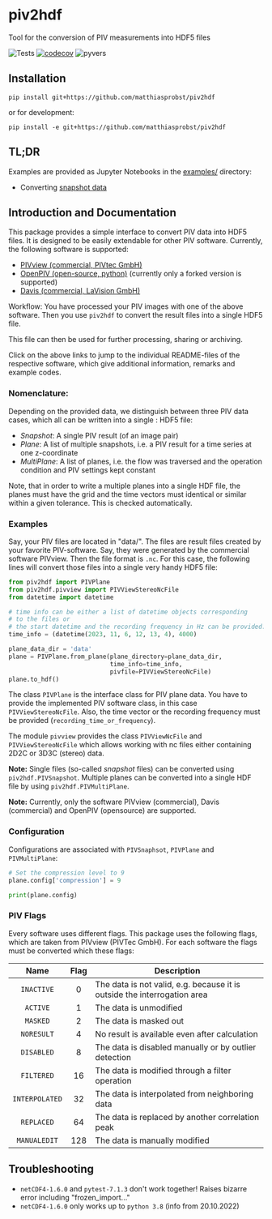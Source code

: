 # piv2hdf

Tool for the conversion of PIV measurements into HDF5 files

![Tests](https://github.com/matthiasprobst/piv2hdf/actions/workflows/tests.yml/badge.svg)
[![codecov](https://codecov.io/gh/matthiasprobst/piv2hdf/graph/badge.svg?token=JQ5PFN9X1D)](https://codecov.io/gh/matthiasprobst/piv2hdf)
![pyvers](https://img.shields.io/badge/python-%203.10%20%7C%203.11%20-blue)

## Installation

```
pip install git+https://github.com/matthiasprobst/piv2hdf
```

or for development:

```
pip install -e git+https://github.com/matthiasprobst/piv2hdf
```

## TL;DR

Examples are provided as Jupyter Notebooks in the [examples/](./examples) directory:
- Converting [snapshot data](./examples/01_snapshot_pivview.ipynb) 

## Introduction and Documentation

This package provides a simple interface to convert PIV data into HDF5 files. It is designed to be easily extendable for
other PIV software. Currently, the following software is supported:

- [PIVview (commercial, PIVtec GmbH)](https://www.pivtec.com/)
- [OpenPIV (open-source, python)](https://github.com/matthiasprobst/openpiv-python-ext) (currently only a forked version
  is supported)
- [Davis (commercial, LaVision GmbH)](https://www.lavision.de/en/products/davis-software/)

Workflow: You have processed your PIV images with one of the above software. Then you use `piv2hdf` to convert the
result files into a single HDF5 file.

This file can then be used for further processing, sharing or archiving.

Click on the above links to jump to the individual README-files of the respective software, which give
additional information, remarks and example codes.

### Nomenclature:

Depending on the provided data, we distinguish between three PIV data cases, which all can be written into a single :
HDF5 file:

- *Snapshot*: A single PIV result (of an image pair)
- *Plane*: A list of multiple snapshots, i.e. a PIV result for a time series at one z-coordinate
- *MultiPlane*: A list of planes, i.e. the flow was traversed and the operation condition and PIV settings kept constant

Note, that in order to write a multiple planes into a single HDF file, the planes must have the grid and the time
vectors must identical or similar within a given tolerance. This is checked automatically.

### Examples

Say, your PIV files are located in "data/". The files are result files created by your favorite PIV-software. Say, they
were generated by the commercial software PIVview. Then the file format is `.nc`. For this case, the following lines
will convert those files into a single very handy HDF5 file:

```python
from piv2hdf import PIVPlane
from piv2hdf.pivview import PIVViewStereoNcFile
from datetime import datetime

# time info can be either a list of datetime objects corresponding 
# to the files or 
# the start datetime and the recording frequency in Hz can be provided:
time_info = (datetime(2023, 11, 6, 12, 13, 4), 4000)

plane_data_dir = 'data'
plane = PIVPlane.from_plane(plane_directory=plane_data_dir,
                            time_info=time_info,
                            pivfile=PIVViewStereoNcFile)
plane.to_hdf()
```

The class `PIVPlane` is the interface class for PIV plane data. You have to provide the implemented PIV software class,
in this case  `PIVViewStereoNcFile`. Also, the time vector or the recording frequency must be
provided (`recording_time_or_frequency`).

The module `pivview` provides the class `PIVViewNcFile` and `PIVViewStereoNcFile` which allows working with nc files
either containing 2D2C or 3D3C (stereo) data.

**Note:** Single files (so-called *snapshot* files) can be converted using `piv2hdf.PIVSnapshot`. Multiple planes can be
converted into a single HDF file by using `piv2hdf.PIVMultiPlane`.

**Note:** Currently, only the software PIVview (commercial), Davis (commercial) and OpenPIV (opensource) are supported.

### Configuration

Configurations are associated with `PIVSnaphsot`, `PIVPlane` and `PIVMultiPlane`:

```python
# Set the compression level to 9
plane.config['compression'] = 9

print(plane.config)
```

### PIV Flags

Every software uses different flags. This package uses the following flags, which are taken from PIVview (PIVTec GmbH).
For each software the flags must be converted which these flags:

|      Name      | Flag | Description                                                              |
|:--------------:|:----:|--------------------------------------------------------------------------|
|   `INACTIVE`   |  0   | The data is not valid, e.g. because it is outside the interrogation area |
|    `ACTIVE`    |  1   | The data is unmodified                                                       |
|    `MASKED`    |  2   | The data is masked out                                        |
|   `NORESULT`   |  4   | No result is available even after calculation                            |
|   `DISABLED`   |  8   | The data is disabled manually or by outlier detection                    |
|   `FILTERED`   |  16  | The data is modified through a filter operation                          |
| `INTERPOLATED` |  32  | The data is interpolated from neighboring data                           |
|   `REPLACED`   |  64  | The data is replaced by another correlation peak                         |
|  `MANUALEDIT`  | 128  | The data is manually modified                                                   |

## Troubleshooting

- `netCDF4-1.6.0` and `pytest-7.1.3` don't work together! Raises bizarre error including "frozen_import..."
- `netCDF4-1.6.0` only works up to `python 3.8` (info from 20.10.2022)
